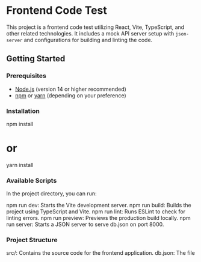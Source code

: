# Frontend Code Test

This project is a frontend code test utilizing React, Vite, TypeScript, and other related technologies. It includes a mock API server setup with `json-server` and configurations for building and linting the code.

## Getting Started

### Prerequisites

- [Node.js](https://nodejs.org/) (version 14 or higher recommended)
- [npm](https://www.npmjs.com/get-npm) or [yarn](https://classic.yarnpkg.com/en/docs/install/) (depending on your preference)

### Installation

npm install

# or

yarn install

### Available Scripts

In the project directory, you can run:

npm run dev: Starts the Vite development server.
npm run build: Builds the project using TypeScript and Vite.
npm run lint: Runs ESLint to check for linting errors.
npm run preview: Previews the production build locally.
npm run server: Starts a JSON server to serve db.json on port 8000.

### Project Structure

src/: Contains the source code for the frontend application.
db.json: The file used by json-server for mock API data.

### Dependencies

The project uses a variety of dependencies including:

React: Library for building user interfaces.
Material-UI: Component library for React that implements Google’s Material Design.
Emotion: CSS-in-JS library for styling React components.
JSON Server: Package for setting up a fake REST API with minimal setup.

"dependencies": {
"@emotion/react": "^11.13.3",
"@emotion/styled": "^11.13.0",
"@fontsource/roboto": "^5.1.0",
"@mui/icons-material": "^6.1.0",
"@mui/material": "^6.1.0",
"@mui/styled-engine-sc": "^6.1.0",
"@types/bcryptjs": "^2.4.6",
"bcryptjs": "^2.4.3",
"json-server": "^1.0.0-beta.2",
"react": "^18.3.1",
"react-dom": "^18.3.1",
"react-router-dom": "^6.26.2",
"styled-components": "^6.1.13"
},
